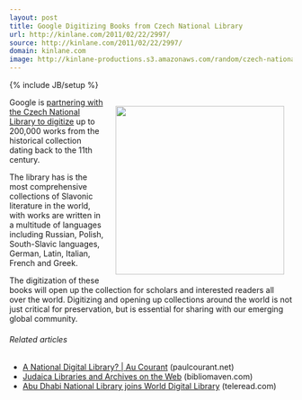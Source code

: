 ```yaml
---
layout: post
title: Google Digitizing Books from Czech National Library
url: http://kinlane.com/2011/02/22/2997/
source: http://kinlane.com/2011/02/22/2997/
domain: kinlane.com
image: http://kinlane-productions.s3.amazonaws.com/random/czech-national-library.jpg
---
```

{% include JB/setup %}<p><a href="http://thepugetnews.com/wp-content/uploads/2008/12/dsc_0103_2.jpg" target="_blank"><img style="padding: 15px;" src="http://kinlane-productions.s3.amazonaws.com/random/czech-national-library.jpg" alt="" width="300" align="right" /></a>Google is <a href="http://booksearch.blogspot.com/2011/02/printed-treasures-from-golden-city.html" target="_blank">partnering with the Czech National Library to digitize</a> up to 200,000 works from the historical collection dating back to the 11th century.<p></p>
The library has is the most comprehensive collections of Slavonic literature in the world, with works are written in a multitude of languages including Russian, Polish, South-Slavic languages, German, Latin, Italian, French and Greek.<p></p>
The digitization of these books will open up the collection for scholars and interested readers all over the world.   Digitizing and opening up collections around the world is not just critical for preservation, but is essential for sharing with our emerging global community.
<h6 class="zemanta-related-title" style="font-size: 1em;">Related articles</h6>
<ul class="zemanta-article-ul">
	<li class="zemanta-article-ul-li"><a href="http://paulcourant.net/2010/10/12/a-national-digital-library/">A National Digital Library? | Au Courant</a> (paulcourant.net)</li>
	<li class="zemanta-article-ul-li"><a href="http://www.bibliomaven.com/">Judaica Libraries and Archives on the Web</a> (bibliomaven.com)</li>
	<li class="zemanta-article-ul-li"><a href="http://www.teleread.com/library/abu-dhabi-national-library-joing-world-digital-library/">Abu Dhabi National Library joins World Digital Library</a> (teleread.com)</li>
</ul>
</p>
